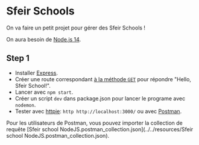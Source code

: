 # Sfeir Schools

On va faire un petit projet pour gérer des Sfeir Schools !

On aura besoin de [Node.js 14](https://nodejs.org/en/).

## Step 1

- Installer [Express](http://expressjs.com/).
- Créer une route correspondant [à la méthode `GET`](https://fr.wikipedia.org/wiki/Hypertext_Transfer_Protocol#M%C3%A9thodes) pour répondre "Hello, Sfeir School!".
- Lancer avec `npm start`.
- Créer un script `dev` dans package.json pour lancer le programe avec `nodemon`.
- Tester avec [httpie](https://httpie.org/): `http http://localhost:3000/` ou avec [Postman](https://www.postman.com/).

Pour les utilisateurs de Postman, vous pouvez importer la collection de requête [Sfeir school NodeJS.postman_collection.json](../../resources/Sfeir school NodeJS.postman_collection.json).
